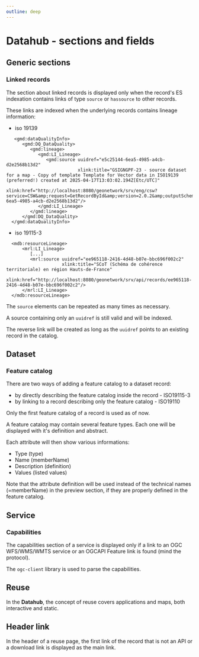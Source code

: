 ```yaml
---
outline: deep
---
```


# Datahub - sections and fields

## Generic sections

### Linked records

The section about linked records is displayed only when the record's ES indexation contains links of type `source` or `hassource` to other records.

These links are indexed when the underlying records contains lineage information:

- iso 19139

```
   <gmd:dataQualityInfo>
      <gmd:DQ_DataQuality>
         <gmd:lineage>
            <gmd:LI_Lineage>
               <gmd:source uuidref="e5c25144-6ea5-4985-a4cb-d2e2568b13d2"
                           xlink:title="GSIGNGPF-23 - source dataset for a map - Copy of template Template for Vector data in ISO19139 (preferred!) created at 2025-04-17T13:03:02.194Z[Etc/UTC]"
                           xlink:href="http://localhost:8080/geonetwork/srv/eng/csw?service=CSW&amp;request=GetRecordById&amp;version=2.0.2&amp;outputSchema=http://www.isotc211.org/2005/gmd&amp;elementSetName=full&amp;id=e5c25144-6ea5-4985-a4cb-d2e2568b13d2"/>
            </gmd:LI_Lineage>
         </gmd:lineage>
      </gmd:DQ_DataQuality>
  </gmd:dataQualityInfo>
```

- iso 19115-3

```
  <mdb:resourceLineage>
      <mrl:LI_Lineage>
         [...]
         <mrl:source uuidref="ee965118-2416-4d48-b07e-bbc696f002c2"
                     xlink:title="SCoT (Schéma de cohérence territoriale) en région Hauts-de-France"
                     xlink:href="http://localhost:8080/geonetwork/srv/api/records/ee965118-2416-4d48-b07e-bbc696f002c2"/>
      </mrl:LI_Lineage>
  </mdb:resourceLineage>
```

The `source` elements can be repeated as many times as necessary.

A source containing only an `uuidref` is still valid and will be indexed.

The reverse link will be created as long as the `uuidref` points to an existing record in the catalog.

## Dataset

### Feature catalog

There are two ways of adding a feature catalog to a dataset record:

- by directly describing the feature catalog inside the record - ISO19115-3
- by linking to a record describing only the feature catalog - ISO19110

Only the first feature catalog of a record is used as of now.

A feature catalog may contain several feature types. Each one will be displayed with it's definition and abstract.

Each attribute will then show various informations:

- Type (type)
- Name (memberName)
- Description (definition)
- Values (listed values)

Note that the attribute definition will be used instead of the technical names (=memberName) in the preview section, if they are properly defined in the feature catalog.

## Service

### Capabilities

The capabilities section of a service is displayed only if a link to an OGC WFS/WMS/WMTS service or an OGCAPI Feature link is found (mind the protocol).

The `ogc-client` library is used to parse the capabilities.

## Reuse

In the **Datahub**, the concept of reuse covers applications and maps, both interactive and static.

## Header link

In the header of a reuse page, the first link of the record that is not an API or a download link is displayed as the main link.
